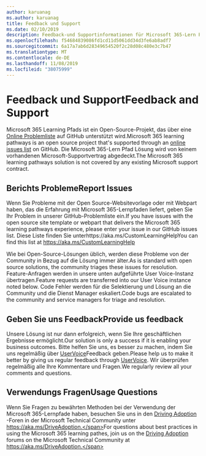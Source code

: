 ```yaml
---
author: karuanag
ms.author: karuanag
title: Feedback und Support
ms.date: 02/10/2019
description: Feedback-und Supportinformationen für Microsoft 365-Lern Pfade
ms.openlocfilehash: f54684839086fd1cd11d5061dd34d3fe6ab8adf7
ms.sourcegitcommit: 6a17a7ab6d28349654520f2c28d08c480e3c7b47
ms.translationtype: MT
ms.contentlocale: de-DE
ms.lasthandoff: 11/08/2019
ms.locfileid: "38075999"
---
```

# <a name="feedback-and-support"></a><span data-ttu-id="3a314-103">Feedback und Support</span><span class="sxs-lookup"><span data-stu-id="3a314-103">Feedback and Support</span></span>

<span data-ttu-id="3a314-104">Microsoft 365 Learning Pfads ist ein Open-Source-Projekt, das über eine [Online Problemliste](https://aka.ms/CustomLearningHelp) auf GitHub unterstützt wird.</span><span class="sxs-lookup"><span data-stu-id="3a314-104">Microsoft 365 learning pathways is an open source project that's supported through an [online issues list](https://aka.ms/CustomLearningHelp) on GitHub.</span></span> <span data-ttu-id="3a314-105">Die Microsoft 365-Lern Pfad Lösung wird von keinem vorhandenen Microsoft-Supportvertrag abgedeckt.</span><span class="sxs-lookup"><span data-stu-id="3a314-105">The Microsoft 365 learning pathways solution is not covered by any existing Microsoft support contract.</span></span>  

## <a name="report-issues"></a><span data-ttu-id="3a314-106">Berichts Probleme</span><span class="sxs-lookup"><span data-stu-id="3a314-106">Report Issues</span></span>

<span data-ttu-id="3a314-107">Wenn Sie Probleme mit der Open Source-Websitevorlage oder mit Webpart haben, das die Erfahrung mit Microsoft 365-Lernpfaden liefert, geben Sie Ihr Problem in unserer GitHub-Problemliste ein.</span><span class="sxs-lookup"><span data-stu-id="3a314-107">If you have issues with the open source site template or webpart that delivers the Microsoft 365 learning pathways experience, please enter your issue in our GitHub issues list.</span></span>  <span data-ttu-id="3a314-108">Diese Liste finden Sie unterhttps://aka.ms/CustomLearningHelp</span><span class="sxs-lookup"><span data-stu-id="3a314-108">You can find this list at https://aka.ms/CustomLearningHelp</span></span>  

<span data-ttu-id="3a314-109">Wie bei Open-Source-Lösungen üblich, werden diese Probleme von der Community in Bezug auf die Lösung immer älter.</span><span class="sxs-lookup"><span data-stu-id="3a314-109">As is standard with open source solutions, the community triages these issues for resolution.</span></span> <span data-ttu-id="3a314-110">Feature-Anfragen werden in unsere unten aufgeführte User Voice-Instanz übertragen.</span><span class="sxs-lookup"><span data-stu-id="3a314-110">Feature requests are transferred into our User Voice instance noted below.</span></span> <span data-ttu-id="3a314-111">Code Fehler werden für die Selektierung und Lösung an die Community und die Dienst Manager eskaliert.</span><span class="sxs-lookup"><span data-stu-id="3a314-111">Code bugs are escalated to the community and service managers for triage and resolution.</span></span>  

## <a name="provide-us-feedback"></a><span data-ttu-id="3a314-112">Geben Sie uns Feedback</span><span class="sxs-lookup"><span data-stu-id="3a314-112">Provide us feedback</span></span>

<span data-ttu-id="3a314-113">Unsere Lösung ist nur dann erfolgreich, wenn Sie Ihre geschäftlichen Ergebnisse ermöglicht.</span><span class="sxs-lookup"><span data-stu-id="3a314-113">Our solution is only a success if it is enabling your business outcomes.</span></span>  <span data-ttu-id="3a314-114">Bitte helfen Sie uns, es besser zu machen, indem Sie uns regelmäßig über [UserVoice](https://go.microsoft.com/fwlink/?linkid=2109552)Feedback geben.</span><span class="sxs-lookup"><span data-stu-id="3a314-114">Please help us to make it better by giving us regular feedback through  [UserVoice](https://go.microsoft.com/fwlink/?linkid=2109552).</span></span>  <span data-ttu-id="3a314-115">Wir überprüfen regelmäßig alle Ihre Kommentare und Fragen.</span><span class="sxs-lookup"><span data-stu-id="3a314-115">We regularly review all your comments and questions.</span></span> 

## <a name="usage-questions"></a><span data-ttu-id="3a314-116">Verwendungs Fragen</span><span class="sxs-lookup"><span data-stu-id="3a314-116">Usage Questions</span></span>

<span data-ttu-id="3a314-117">Wenn Sie Fragen zu bewährten Methoden bei der Verwendung der Microsoft 365-Lernpfade haben, besuchen Sie uns in den [Driving Adoption](https://aka.ms/DriveAdoption) -Foren in der Microsoft Technical Community unter https://aka.ms/DriveAdoption.</span><span class="sxs-lookup"><span data-stu-id="3a314-117">For questions about best practices in using the Microsoft 365 learning pathes, join us on the [Driving Adoption](https://aka.ms/DriveAdoption) forums on the Microsoft Technical Community at https://aka.ms/DriveAdoption.</span></span> 

